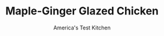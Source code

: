 ---
layout: ../../layouts/MarkdownPostLayout.astro
title: Maple-Ginger Glazed Chicken
author: America's Test Kitchen
pubDate: 2023-03-15
description: "Using some of winters best flavors, we turned simple chicken breasts into an easy meal that is anything but plain."
image_url: https://res.cloudinary.com/hksqkdlah/image/upload/ar_1:1,c_fill,dpr_2.0,f_auto,fl_lossy.progressive.strip_profile,g_faces:auto,q_auto:low,w_344/6402_dj08-sfs-4c-mapleglazedchix-001-279826
tags: ["Main Courses","Chicken","Weeknight","Cookbook Collection","30-Minute Suppers"]
calories: 1161
protein: 38
carbohydrates: 13
fats: 
fiber: 
ingredients: ["1/4 cup, maple syrup","1 tablespoon, soy sauce","1 teaspoon, grated fresh ginger","1/8 teaspoon, cayenne pepper","4 , boneless, skinless chicken breasts (about 1 1/2 pounds)",", Salt and pepper","1 tablespoon, vegetable oil"]
serves: 4
time: "30 minutes"
instructions: ["Combine syrup, soy sauce, ginger, and cayenne in small bowl and set aside. Pat chicken dry with paper towels and season with salt and pepper. Heat oil in large nonstick skillet over medium-high heat until just smoking. Cook chicken until golden brown, about 5 minutes per side.","Reduce heat to medium-low and add syrup mixture to skillet. Simmer, turning chicken once or twice to coat, until glaze is slightly thickened and chicken is cooked through, 2 to 4 minutes. Serve."]
nutrition: ["638 mg Potassium","370 mg Phosphorus","32 mg Calcium","56 mg Magnesium","461 mg Sodium","1 mg Zinc","8 g Fat","16 mg Niacin (B3)","3 g Monounsaturated","1 g Polyunsaturated","124 mg Cholesterol","1 g Saturated","16 µg Folate (food)","11 g Sugars","1 µg Vitamin K","135 g Water","13 g Carbs","16 µg Folate equivalent (total)","38 g Protein","1 mg Vitamin E","1 mg Vitamin B6","13 µg Vitamin A","290 kcal Energy","11 g Sugars, added","1161 calories"]
notes: "Be sure to use 100 percent pure maple syrup rather than pancake syrup."
---